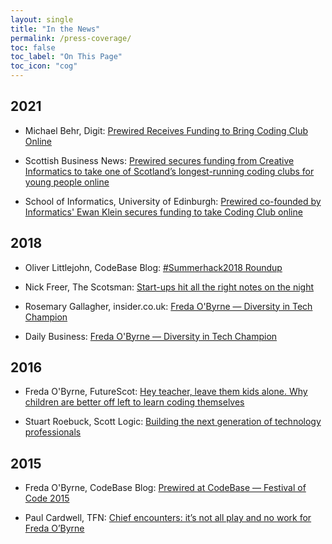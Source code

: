 ```yaml
---
layout: single
title: "In the News"
permalink: /press-coverage/
toc: false
toc_label: "On This Page"
toc_icon: "cog"
---
```


## 2021

* Michael Behr, Digit: <a href="https://digit.fyi/prewired-receives-funding-to-bring-coding-club-online/">Prewired Receives Funding to Bring Coding Club Online</a>

* Scottish Business News: <a href="https://scottishbusinessnews.net/prewired-secures-funding-from-creative-informatics-to-take-one-of-scotlands-longest-running-coding-clubs-for-young-people-online/">Prewired secures funding from Creative Informatics to take one of Scotland’s longest-running coding clubs for young people online</a>

* School of Informatics, University of Edinburgh: <a href="https://informatics.ed.ac.uk/news-events/news/news-archive/prewired-secures-funding-coding-club-online">Prewired co-founded by Informatics' Ewan Klein secures funding to take Coding Club online</a>

## 2018

* Oliver Littlejohn, CodeBase Blog: <a href="https://www.thisiscodebase.com/blog/2018/8/1/summerhack2018-roundup">#Summerhack2018 Roundup</a>

* Nick Freer, The Scotsman: <a href="https://www.scotsman.com/business/nick-freer-comment-start-ups-hit-all-right-notes-night-193754">Start-ups hit all the right notes on the night</a>

* Rosemary Gallagher, insider.co.uk: <a href="https://www.insider.co.uk/news/scottish-tech-startup-awards-finalists-13540999">Freda O'Byrne — Diversity in Tech Champion</a>

* Daily Business: <a href="https://dailybusinessgroup.co.uk/2018/11/scottish-tech-startups-in-battle-for-honours/">Freda O'Byrne — Diversity in Tech Champion</a>

## 2016

* Freda O'Byrne, FutureScot: <a href="https://futurescot.com/hey-teacher-leave-kids-alone-children-better-off-left-learn-coding/">Hey teacher, leave them kids alone. Why children are better off left to learn coding themselves</a>

* Stuart Roebuck, Scott Logic: <a href="https://blog.scottlogic.com/2016/08/22/building-the-next-generation-of-technology-professionals.html">Building the next generation of technology professionals</a>

## 2015 
* Freda O'Byrne, CodeBase Blog: <a href="https://www.thisiscodebase.com/blog/2015/7/28/prewired-at-codebase-festival-of-code-2015">Prewired at CodeBase — Festival of Code 2015</a>

* Paul Cardwell, TFN: <a href="https://tfn.scot/features/chief-encounters-its-not-all-play-and-now-work-for-freda-obyrne">Chief encounters: it’s not all play and no work for Freda O’Byrne</a>







